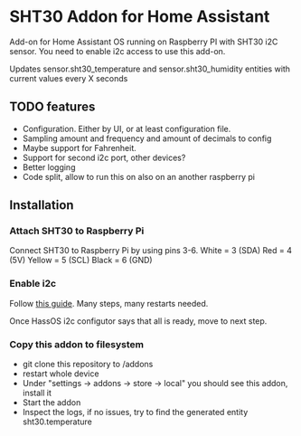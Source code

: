# SHT30 Addon for Home Assistant

Add-on for Home Assistant OS running on Raspberry PI with SHT30 i2C sensor. You need to enable i2c access
to use this add-on.

Updates sensor.sht30_temperature and sensor.sht30_humidity entities with current values every X seconds

## TODO features
- Configuration. Either by UI, or at least configuration file.
- Sampling amount and frequency and amount of decimals to config
- Maybe support for Fahrenheit.
- Support for second i2c port, other devices?
- Better logging
- Code split, allow to run this on also on an another raspberry pi

## Installation

### Attach SHT30 to Raspberry Pi

Connect SHT30 to Raspberry Pi by using pins 3-6.
White = 3 (SDA)
Red = 4 (5V)
Yellow = 5 (SCL)
Black = 6 (GND)

### Enable i2c

Follow [this guide](https://community.home-assistant.io/t/add-on-hassos-i2c-configurator/264167]). Many steps, many restarts needed.

Once HassOS i2c configutor says that all is ready, move to next step.

### Copy this addon to filesystem

- git clone this repository to /addons
- restart whole device
- Under "settings -> addons -> store -> local" you should see this addon, install it
- Start the addon
- Inspect the logs, if no issues, try to find the generated entity sht30.temperature
